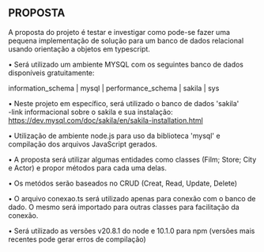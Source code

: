PROPOSTA
-------------------------------------------------------------------------------------------------------------------------------------------------------------------------------------------------------------

A proposta do projeto é testar e investigar como pode-se fazer uma pequena implementação de solução para um banco de dados relacional usando orientação a objetos em typescript.


• Será utilizado um ambiente MYSQL com os seguintes banco de dados disponíveis gratuitamente: 

information_schema | mysql | performance_schema | sakila | sys                






• Neste projeto em específico, será utilizado o banco de dados 'sakila'  
 -link informacional sobre o sakila e sua instalação: https://dev.mysql.com/doc/sakila/en/sakila-installation.html



• Utilização de ambiente node.js para uso da biblioteca 'mysql' e compilação dos arquivos JavaScript gerados.

• A proposta será utilizar algumas entidades como classes (Film; Store; City e Actor) e propor métodos para cada uma delas.

• Os metódos serão baseados no CRUD (Creat, Read, Update, Delete)


• O arquivo conexao.ts será utilizado apenas para conexão com o banco de dado. O mesmo será importado para outras classes para facilitação da conexão.







• Será utilizado as versões v20.8.1 do node e 10.1.0 para npm (versões mais recentes pode gerar erros de compilação)
